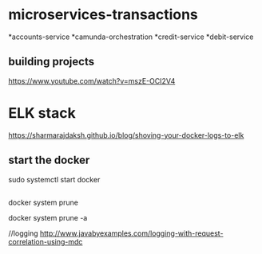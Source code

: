 # microservices-transactions

  *accounts-service
  *camunda-orchestration
  *credit-service
  *debit-service


## building projects
https://www.youtube.com/watch?v=mszE-OCI2V4


# ELK stack
https://sharmarajdaksh.github.io/blog/shoving-your-docker-logs-to-elk

## start the docker
sudo systemctl start docker

## 
docker system prune

docker system prune -a

//logging
http://www.javabyexamples.com/logging-with-request-correlation-using-mdc